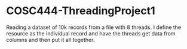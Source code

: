 # COSC444-ThreadingProject1
Reading a dataset of 10k records from a file with 8 threads. I define the resource as the individual record and have the threads get data from columns and then put it all together.
